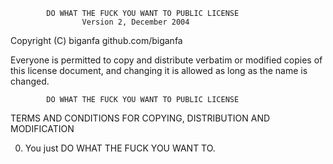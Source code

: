             DO WHAT THE FUCK YOU WANT TO PUBLIC LICENSE
                    Version 2, December 2004

 Copyright (C) biganfa github.com/biganfa

 Everyone is permitted to copy and distribute verbatim or modified
 copies of this license document, and changing it is allowed as long
 as the name is changed.

            DO WHAT THE FUCK YOU WANT TO PUBLIC LICENSE
   TERMS AND CONDITIONS FOR COPYING, DISTRIBUTION AND MODIFICATION

  0. You just DO WHAT THE FUCK YOU WANT TO.

